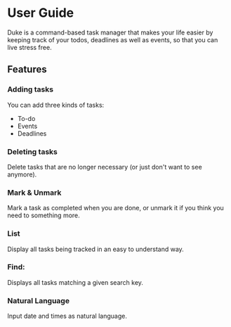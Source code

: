 # User Guide

Duke is a command-based task manager that makes your life easier 
by keeping track of your todos, deadlines as well as events, so that
you can live stress free.


## Features

### Adding tasks

You can add three kinds of tasks:
* To-do
* Events
* Deadlines

### Deleting tasks

Delete tasks that are no longer necessary (or just don't want to see anymore).

### Mark & Unmark

Mark a task as completed when you are done, or unmark it if you think you need to something more.

### List

Display all tasks being tracked in an easy to understand way.

### Find:

Displays all tasks matching a given search key.

### Natural Language
Input date and times as natural language.


